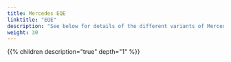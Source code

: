 ```yaml
---
title: Mercedes EQE
linktitle: "EQE"
description: "See below for details of the different variants of Mercedes EQE"
weight: 30
---
```

{{% children description="true" depth="1" %}}
